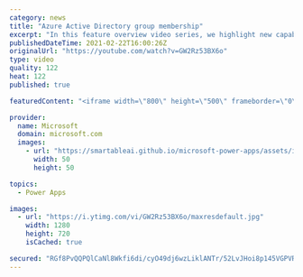```yaml
---
category: news
title: "Azure Active Directory group membership"
excerpt: "In this feature overview video series, we highlight new capabilities included in the latest update to Microsoft Power Apps.  Power Apps Dataverse provides record level security to Azure Active Directory group membership types. Admins can easily set up and assign permissions to different Azure AD users,"
publishedDateTime: 2021-02-22T16:00:26Z
originalUrl: "https://youtube.com/watch?v=GW2Rz53BX6o"
type: video
quality: 122
heat: 122
published: true

featuredContent: "<iframe width=\"800\" height=\"500\" frameborder=\"0\" src=\"https://www.youtube.com/embed/GW2Rz53BX6o\" allow=\"accelerometer; autoplay; encrypted-media; gyroscope; picture-in-picture\" allowfullscreen></iframe>"

provider:
  name: Microsoft
  domain: microsoft.com
  images:
    - url: "https://smartableai.github.io/microsoft-power-apps/assets/images/organizations/microsoft.com-50x50.jpg"
      width: 50
      height: 50

topics:
  - Power Apps

images:
  - url: "https://i.ytimg.com/vi/GW2Rz53BX6o/maxresdefault.jpg"
    width: 1280
    height: 720
    isCached: true

secured: "RGf8PvQQPQlCaNl8Wkfi6di/cyO49dj6wzLiklANTr/52LvJHoi8p145VGPVRe4lEnPd1xjYf5VvQIXWc9r33hs/R8FiDBplWQVgdXkGzSlcsd4g/DBW5UkjILYz3crar7ewKDUUgg8Jfw1yqAufmxn2dbp4TcCQLoWxMo1BUpU6vRCYn/YFsC9lA0A6t3Rb8DTJo0xhCdjN1+qH3mtFL4GwUoJAOm9eP3DmhT4WIHtZGyKNHmACQ1Fp1zEFVrPPNh5cdsDrFbz5dOEsO9dQASDmdt+PpWmv69uMQ2nbRSnhfs2L+dcVcdMT/jmorw8ukfhc3LN4mYvOds2EEaZNwhFsXumQaRVMxqbij0KCcLTOoFAEEKpZddVjfHL9UYblbmCy0/L6laz9nIeJ0zhgt9SCl0fEWZtVO45Sq5Qi6rLZpQF214Yh1+iZDUavNb/C;NMf1QOiKgjOaOi4flP3ivw=="
---
```



